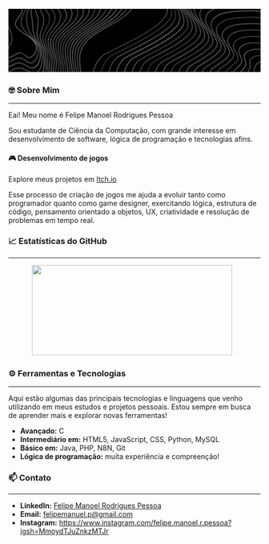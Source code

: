 ![](banner.png)

### 🤓 Sobre Mim
---

Eai! Meu nome é Felipe Manoel Rodrigues Pessoa

Sou estudante de Ciência da Computação, com grande interesse em desenvolvimento de software, lógica de programação e tecnologias afins.


#### 🎮 Desenvolvimento de jogos

Explore meus projetos em [Itch.io](https://jeff-ghosty.itch.io)

Esse processo de criação de jogos me ajuda a evoluir tanto como programador quanto como game designer, exercitando lógica, estrutura de código, pensamento orientado a objetos, UX, criatividade e resolução de problemas em tempo real.



### 📈 Estatísticas do GitHub	
---

<div style="display: flex; justify-content: center; flex-wrap: nowrap;">
  <a href="https://github.com/LipeManoel" style="margin-right: 10px;">
    <img height="180em" width="400" src="https://github-readme-stats.vercel.app/api?username=LipeManoel&show_icons=true&theme=graywhite&include_all_commits=true&count_private=true"/>
  </a>
</div>



### ⚙️ Ferramentas e Tecnologias
---

Aqui estão algumas das principais tecnologias e linguagens que venho utilizando em meus estudos e projetos pessoais. Estou sempre em busca de aprender mais e explorar novas ferramentas!

- **Avançado:** C
- **Intermediário em:** HTML5, JavaScript, CSS, Python, MySQL
- **Básico em:** Java, PHP, N8N, Git
- **Lógica de programação:** muita experiência e compreenção!



### 📫 Contato
---

- **LinkedIn:** [Felipe Manoel Rodrigues Pessoa](https://www.linkedin.com/in/felipe-manoel-rodrigues-pessoa/)
- **Email:** felipemanuel.p@gmail.com
- **Instagram:** https://www.instagram.com/felipe.manoel.r.pessoa?igsh=MmoydTJuZnkzMTJr
